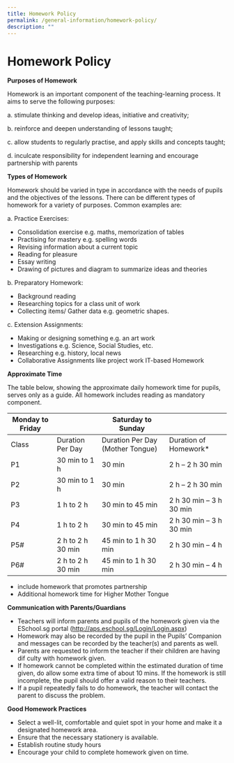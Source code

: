 ```yaml
---
title: Homework Policy
permalink: /general-information/homework-policy/
description: ""
---
```


# Homework Policy

**Purposes of Homework**

Homework is an important component of the teaching-learning process. It aims to serve the following purposes:

a. stimulate thinking and develop ideas, initiative and creativity;

b. reinforce and deepen understanding of lessons taught;

c. allow students to regularly practise, and apply skills and concepts taught;

d. inculcate responsibility for independent learning and
encourage partnership with parents

**Types of Homework**

Homework should be varied in type in accordance with the needs of pupils and the objectives of the lessons. There can be different types of homework for a variety of purposes. Common examples are:

a. Practice Exercises:

- Consolidation exercise e.g. maths, memorization of tables
- Practising for mastery e.g. spelling words
- Revising information about a current topic
- Reading for pleasure
- Essay writing
- Drawing of pictures and diagram to summarize ideas and theories

b. Preparatory Homework:

- Background reading
- Researching topics for a class unit of work
- Collecting items/ Gather data e.g. geometric shapes.

c. Extension Assignments:

- Making or designing something e.g. an art work
- Investigations e.g. Science, Social Studies, etc.
- Researching e.g. history, local news
- Collaborative Assignments like project work
  IT-based Homework

**Approximate Time**

The table below, showing the approximate daily homework time for pupils, serves only as a guide. All homework includes reading as mandatory component.

| Monday to Friday |                   | Saturday to Sunday               |                         |
| ---------------- | ----------------- | -------------------------------- | ----------------------- |
| Class            | Duration Per Day  | Duration Per Day (Mother Tongue) | Duration of Homework\*  |
| P1               | 30 min to 1 h     | 30 min                           | 2 h – 2 h 30 min        |
| P2               | 30 min to 1 h     | 30 min                           | 2 h – 2 h 30 min        |
| P3               | 1 h to 2 h        | 30 min to 45 min                 | 2 h 30 min – 3 h 30 min |
| P4               | 1 h to 2 h        | 30 min to 45 min                 | 2 h 30 min – 3 h 30 min |
| P5#              | 2 h to 2 h 30 min | 45 min to 1 h 30 min             | 2 h 30 min – 4 h        |
| P6#              | 2 h to 2 h 30 min | 45 min to 1 h 30 min             | 2 h 30 min – 4 h        |

- include homework that promotes partnership
- Additional homework time for Higher Mother Tongue

**Communication with Parents/Guardians**

- Teachers will inform parents and pupils of the homework given via the ESchool.sg portal (http://aps.eschool.sg/Login/Login.aspx)
- Homework may also be recorded by the pupil in the Pupils’ Companion and messages can be recorded by the teacher(s) and parents as well.
- Parents are requested to inform the teacher if their children are having dif culty with homework given.
- If homework cannot be completed within the estimated duration of time given, do allow some extra time of about 10 mins. If the homework is still incomplete, the pupil should offer a valid reason to their teachers.
- If a pupil repeatedly fails to do homework, the teacher will contact the parent to discuss the problem.

**Good Homework Practices**

- Select a well-lit, comfortable and quiet spot in your home and make it a designated homework area.
- Ensure that the necessary stationery is available.
- Establish routine study hours
- Encourage your child to complete homework given on time.
